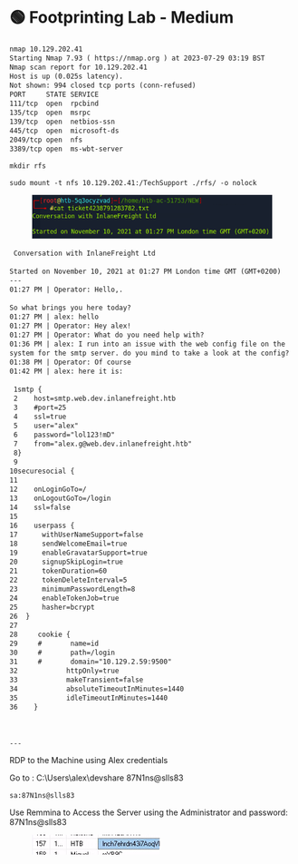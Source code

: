 # 🟢 Footprinting Lab - Medium

```
nmap 10.129.202.41
Starting Nmap 7.93 ( https://nmap.org ) at 2023-07-29 03:19 BST
Nmap scan report for 10.129.202.41
Host is up (0.025s latency).
Not shown: 994 closed tcp ports (conn-refused)
PORT     STATE SERVICE
111/tcp  open  rpcbind
135/tcp  open  msrpc
139/tcp  open  netbios-ssn
445/tcp  open  microsoft-ds
2049/tcp open  nfs
3389/tcp open  ms-wbt-server

```

```
mkdir rfs
```

```
sudo mount -t nfs 10.129.202.41:/TechSupport ./rfs/ -o nolock
```

<figure><img src="../.gitbook/assets/image (5).png" alt=""><figcaption></figcaption></figure>

```
 Conversation with InlaneFreight Ltd

Started on November 10, 2021 at 01:27 PM London time GMT (GMT+0200)
---
01:27 PM | Operator: Hello,. 
 
So what brings you here today?
01:27 PM | alex: hello
01:27 PM | Operator: Hey alex!
01:27 PM | Operator: What do you need help with?
01:36 PM | alex: I run into an issue with the web config file on the system for the smtp server. do you mind to take a look at the config?
01:38 PM | Operator: Of course
01:42 PM | alex: here it is:

 1smtp {
 2    host=smtp.web.dev.inlanefreight.htb
 3    #port=25
 4    ssl=true
 5    user="alex"
 6    password="lol123!mD"
 7    from="alex.g@web.dev.inlanefreight.htb"
 8}
 9
10securesocial {
11    
12    onLoginGoTo=/
13    onLogoutGoTo=/login
14    ssl=false
15    
16    userpass {      
17    	withUserNameSupport=false
18    	sendWelcomeEmail=true
19    	enableGravatarSupport=true
20    	signupSkipLogin=true
21    	tokenDuration=60
22    	tokenDeleteInterval=5
23    	minimumPasswordLength=8
24    	enableTokenJob=true
25    	hasher=bcrypt
26	}
27
28     cookie {
29     #       name=id
30     #       path=/login
31     #       domain="10.129.2.59:9500"
32            httpOnly=true
33            makeTransient=false
34            absoluteTimeoutInMinutes=1440
35            idleTimeoutInMinutes=1440
36    }   



---

```

RDP to the Machine using Alex credentials

Go to : C:\Users\alex\devshare 87N1ns@slls83

```
sa:87N1ns@slls83
```

Use Remmina to Access the Server using the Administrator and password: 87N1ns@slls83

<figure><img src="../.gitbook/assets/image (12).png" alt=""><figcaption></figcaption></figure>
